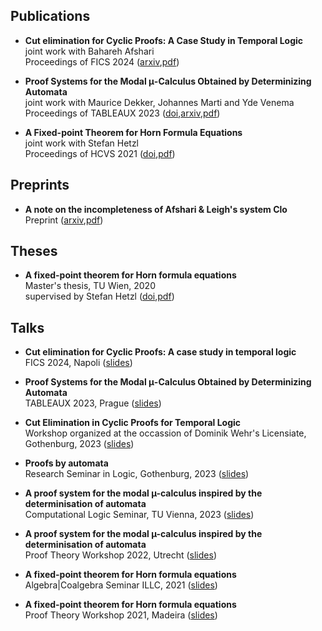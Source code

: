 ## Publications

- **Cut elimination for Cyclic Proofs: A Case Study in Temporal Logic**\
  joint work with Bahareh Afshari\
  Proceedings of FICS 2024 ([arxiv](https://arxiv.org/abs/2405.01935),[pdf](https://arxiv.org/pdf/2405.01935))
 
- **Proof Systems for the Modal μ-Calculus Obtained by Determinizing Automata**\
  joint work with Maurice Dekker, Johannes Marti and Yde Venema\
  Proceedings of TABLEAUX 2023 ([doi](https://doi.org/10.1007/978-3-031-43513-3_14),[arxiv](https://arxiv.org/abs/2307.06897),[pdf](https://arxiv.org/pdf/2307.06897))

- **A Fixed-point Theorem for Horn Formula Equations**\
  joint work with Stefan Hetzl\
  Proceedings of HCVS 2021 ([doi](https://dx.doi.org/10.4204/EPTCS.344.5),[pdf](https://arxiv.org/pdf/2109.04633v1))

## Preprints

- **A note on the incompleteness of Afshari & Leigh's system Clo**\
  Preprint ([arxiv](https://arxiv.org/abs/2307.06846),[pdf](https://arxiv.org/pdf/2307.06846))

## Theses

- **A fixed-point theorem for Horn formula equations**\
  Master's thesis, TU Wien, 2020\
  supervised by Stefan Hetzl ([doi](https://doi.org/10.34726/hss.2021.85542),[pdf](https://dmg.tuwien.ac.at/hetzl/teaching/m_kloibhofer.pdf](https://repositum.tuwien.at/bitstream/20.500.12708/17585/1/Kloibhofer%20Johannes%20-%202021%20-%20A%20fixed-point%20theorem%20for%20Horn%20formula%20equations.pdf)))
  

## Talks

- **Cut elimination for Cyclic Proofs: A case study in temporal logic**\
  FICS 2024, Napoli ([slides](Talks/FICS2024.pdf))

- **Proof Systems for the Modal μ-Calculus Obtained by Determinizing Automata**\
  TABLEAUX 2023, Prague ([slides](Talks/TABLEAUX2023.pdf))

- **Cut Elimination in Cyclic Proofs for Temporal Logic**\
  Workshop organized at the occassion of Dominik Wehr's Licensiate, Gothenburg, 2023 ([slides](Talks/Dominik2023.pdf))

- **Proofs by automata**\
  Research Seminar in Logic, Gothenburg, 2023 ([slides](Talks/Goth2023.pdf))

- **A proof system for the modal µ-calculus inspired by the determinisation of automata**\
  Computational Logic Seminar, TU Vienna, 2023 ([slides](Talks/TUWien2023.pdf))

- **A proof system for the modal µ-calculus inspired by the determinisation of automata**\
  Proof Theory Workshop 2022, Utrecht ([slides](Talks/ProofTheoryW2022.pdf))

- **A fixed-point theorem for Horn formula equations**\
  Algebra|Coalgebra Seminar ILLC, 2021 ([slides](Talks/CoAlg2021.pdf))

- **A fixed-point theorem for Horn formula equations**\
  Proof Theory Workshop 2021, Madeira ([slides](Talks/ProofTheoryW2021.pdf))

